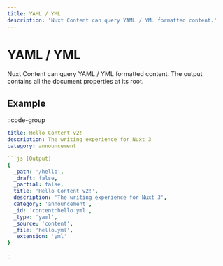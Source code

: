 ```yaml
---
title: YAML / YML
description: 'Nuxt Content can query YAML / YML formatted content.'
---
```


# YAML / YML

Nuxt Content can query YAML / YML formatted content. The output contains all the document properties at its root.

## Example

::code-group

```yaml [content/hello.yml]
title: Hello Content v2!
description: The writing experience for Nuxt 3
category: announcement

```js [Output]
{
  _path: '/hello',
  _draft: false,
  _partial: false,
  title: 'Hello Content v2!',
  description: 'The writing experience for Nuxt 3',
  category: 'announcement',
  _id: 'content:hello.yml',
  _type: 'yaml',
  _source: 'content',
  _file: 'hello.yml',
  _extension: 'yml'
}
```

::
